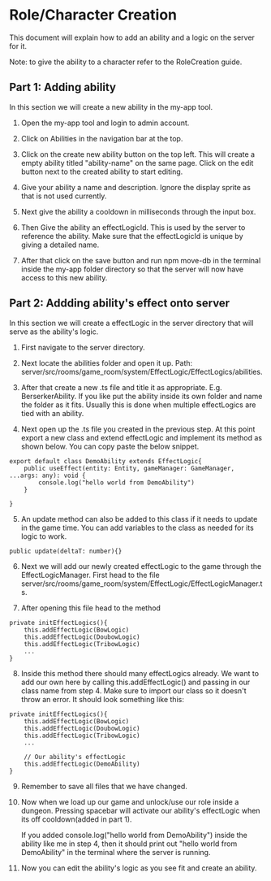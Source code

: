 # Role/Character Creation

This document will explain how to add an ability and a logic on the server for it.

Note: to give the ability to a character refer to the RoleCreation guide.

## Part 1: Adding ability

In this section we will create a new ability in the my-app tool.

1. Open the my-app tool and login to admin account.

2. Click on Abilities in the navigation bar at the top.

3. Click on the create new ability button on the top left. This will create a empty ability titled "ability-name" on the same page. Click on the edit button next to the created ability to start editing.

4. Give your ability a name and description. Ignore the display sprite as that is not used currently.

5. Next give the ability a cooldown in milliseconds through the input box.

7. Then Give the ability an effectLogicId. This is used by the server to reference the ability. Make sure that the effectLogicId is unique by giving a detailed name.

8. After that click on the save button and run npm move-db in the terminal inside the my-app folder directory so that the server will now have access to this new ability.

## Part 2: Addding ability's effect onto server
In this section we will create a effectLogic in the server directory that will serve as the ability's logic.

1. First navigate to the server directory.

2. Next locate the abilities folder and open it up. Path: server/src/rooms/game_room/system/EffectLogic/EffectLogics/abilities.

3. After that create a new .ts file and title it as appropriate. E.g. BerserkerAbility. If you like put the ability inside its own folder and name the folder as it fits. Usually this is done when multiple effectLogics are tied with an ability.

4. Next open up the .ts file you created in the previous step. At this point export a new class and extend effectLogic and implement its method as shown below. You can copy paste the below snippet.

```
export default class DemoAbility extends EffectLogic{
    public useEffect(entity: Entity, gameManager: GameManager, ...args: any): void {
        console.log("hello world from DemoAbility")
    }
    
}

```

5. An update method can also be added to this class if it needs to update in the game time. You can add variables to the class as needed for its logic to work.

```
public update(deltaT: number){}
```

6. Next we will add our newly created effectLogic to the game through the EffectLogicManager. First head to the file server/src/rooms/game_room/system/EffectLogic/EffectLogicManager.ts.

7. After opening this file head to the method

```
private initEffectLogics(){
    this.addEffectLogic(BowLogic)
    this.addEffectLogic(DoubowLogic)
    this.addEffectLogic(TribowLogic)
    ...
}
```

8. Inside this method there should many effectLogics already. We want to add our own here by calling this.addEffectLogic() and passing in our class name from step 4. Make sure to import our class so it doesn't throw an error. It should look something like this:

```
private initEffectLogics(){
    this.addEffectLogic(BowLogic)
    this.addEffectLogic(DoubowLogic)
    this.addEffectLogic(TribowLogic)
    ...

    // Our ability's effectLogic
    this.addEffectLogic(DemoAbility)
}
```

9. Remember to save all files that we have changed.

10. Now when we load up our game and unlock/use our role inside a dungeon. Pressing spacebar will activate our ability's effectLogic when its off cooldown(added in part 1). 

    If you added console.log("hello world from DemoAbility") inside the ability like me in step 4, then it should print out 
"hello world from DemoAbility" in the terminal where the server is running.

11. Now you can edit the ability's logic as you see fit and create an ability.


